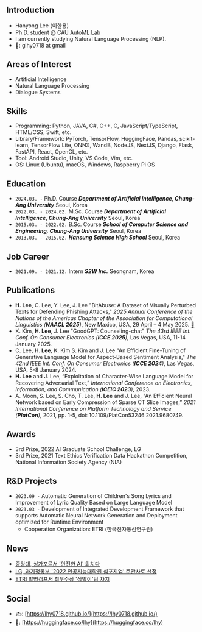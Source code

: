 ## Introduction

- Hanyong Lee (이한용)
- Ph.D. student @ [CAU AutoML Lab](http://ml.cau.ac.kr/)
- I am currently studying Natural Language Processing (NLP).
-  📧: glhy0718 at gmail

## Areas of Interest

- Artificial Intelligence
- Natural Language Processing
- Dialogue Systems

## Skills

- Programming: Python, JAVA, C#, C++, C, JavaScript/TypeScript, HTML/CSS, Swift, etc.
- Library/Framework: PyTorch, TensorFlow, HuggingFace, Pandas, scikit-learn, TensorFlow Lite, ONNX, WandB, NodeJS, NextJS, Django, Flask, FastAPI, React, OpenGL, etc.
- Tool: Android Studio, Unity, VS Code, Vim, etc.
- OS: Linux (Ubuntu), macOS, Windows, Raspberry Pi OS

## Education

- `2024.03. -`
Ph.D. Course
***Department of Artificial Intelligence, Chung-Ang University***
Seoul, Korea
- `2022.03. - 2024.02.`
M.Sc. Course
***Department of Artificial Intelligence, Chung-Ang University***
Seoul, Korea
- `2015.03. - 2022.02.`
B.Sc. Course
***School of Computer Science and Engineering, Chung-Ang University***
Seoul, Korea
- `2013.03. - 2015.02.`
***Hansung Science High School***
Seoul, Korea

## Job Career

- `2021.09. - 2021.12.`
Intern
***S2W Inc.***
Seongnam, Korea

## Publications

- **H. Lee**, C. Lee, Y. Lee, J. Lee "BitAbuse: A Dataset of Visually Perturbed Texts for Defending Phishing Attacks," *2025 Annual Conference of the Nations of the Americas Chapter of the Association for Computational Linguistics (**NAACL 2025**)*, New Maxico, USA, 29 April – 4 May 2025. [🔗](https://arxiv.org/abs/2502.05225)
- K. Kim, **H. Lee**, J. Lee "GoodGPT: Counseling-chat" *The 43rd IEEE Int. Conf. On Consumer Electronics (**ICCE 2025**)*, Las Vegas, USA, 11-14 January 2025.
- C. Lee, **H. Lee**, K. Kim S. Kim and J. Lee "An Efficient Fine-Tuning of Generative Language Model for Aspect-Based Sentiment Analysis," *The 42nd IEEE Int. Conf. On Consumer Electronics (**ICCE 2024**)*, Las Vegas, USA, 5-8 January 2024.
- **H. Lee** and J. Lee, “Exploitation of Character-Wise Language Model for Recovering Adversarial Text,” *International Conference on Electronics, Information, and Communication (**ICEIC 2023**)*, 2023.
- A. Moon, S. Lee, S. Cho, T. Lee, **H. Lee** and J. Lee,
“An Efficient Neural Network based on Early Compression of Sparse CT Slice Images,” *2021 International Conference on Platform Technology and Service (**PlatCon**)*, 2021, pp. 1-5, doi: 10.1109/PlatCon53246.2021.9680749.

## Awards

- 3rd Prize, 2022 AI Graduate School Challenge, LG
- 3rd Prize, 2021 Text Ethics Verification Data Hackathon Competition, National Information Society Agency (NIA)

## R&D Projects

- `2023.09 -` Automatic Generation of Children's Song Lyrics and Improvement of Lyric Quality Based on Large Language Model
- `2023.03 -` Development of Integrated Development Framework that supports Automatic Neural Network Generation and Deployment optimized for Runtime Environment
  - Cooperation Organization: ETRI (한국전자통신연구원)

## News

- [중앙대, 싱가포르서 '안전한 AI' 외치다](https://www.newstheai.com/news/articleView.html?idxno=4656)
- [LG, 과기정통부 '2022 인공지능대학원 심포지엄’ 주관사로 선정](https://www.getnews.co.kr/news/articleView.html?idxno=595660)
- [ETRI 발명캠프서 최우수상 '삼발이'팀 차지](https://www.etnews.com/201310200156)

## Social

- ✍️: [https://lhy0718.github.io/](https://lhy0718.github.io/)
- 🤗: [https://huggingface.co/lhy](https://huggingface.co/lhy)
